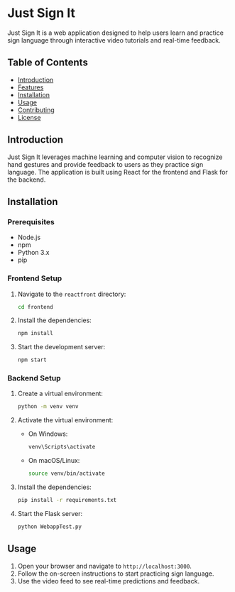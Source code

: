 # Just Sign It

Just Sign It is a web application designed to help users learn and practice sign language through interactive video tutorials and real-time feedback.




## Table of Contents

- [Introduction](#introduction)
- [Features](#features)
- [Installation](#installation)
- [Usage](#usage)
- [Contributing](#contributing)
- [License](#license)

## Introduction

Just Sign It leverages machine learning and computer vision to recognize hand gestures and provide feedback to users as they practice sign language. The application is built using React for the frontend and Flask for the backend.


## Installation

### Prerequisites

- Node.js
- npm
- Python 3.x
- pip

### Frontend Setup

1. Navigate to the `reactfront` directory:
    ```sh
    cd frontend
    ```

2. Install the dependencies:
    ```sh
    npm install
    ```

3. Start the development server:
    ```sh
    npm start
    ```

### Backend Setup

1. Create a virtual environment:
    ```sh
    python -m venv venv
    ```

2. Activate the virtual environment:
    - On Windows:
        ```sh
        venv\Scripts\activate
        ```
    - On macOS/Linux:
        ```sh
        source venv/bin/activate
        ```

3. Install the dependencies:
    ```sh
    pip install -r requirements.txt
    ```

4. Start the Flask server:
    ```sh
    python WebappTest.py
    ```

## Usage

1. Open your browser and navigate to `http://localhost:3000`.
2. Follow the on-screen instructions to start practicing sign language.
3. Use the video feed to see real-time predictions and feedback.


